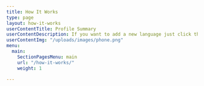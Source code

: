 ```yaml
---
title: How It Works
type: page
layout: how-it-works
userContentTitle: Profile Summary
userContentDescription: If you want to add a new language just click the Add icon on your Profile screen. In the Add new edit form, enter your language and specify its level. You can add multiple languages. In order to delete or edit your language click the respective language item on your Profile screen.
userContentImg: "/uploads/images/phone.png"
menu:
  main:
    SectionPagesMenu: main
    url: "/how-it-works/"
    weight: 1

---
```

